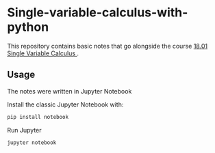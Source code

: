 # Single-variable-calculus-with-python

This repository contains basic notes that go alongside the course [18.01 Single Variable Calculus
](https://ocw.mit.edu/courses/18-01sc-single-variable-calculus-fall-2010/).

## Usage
The notes were written in Jupyter Notebook

Install the classic Jupyter Notebook with:


```python
pip install notebook
```

Run Jupyter
```python
jupyter notebook
```
